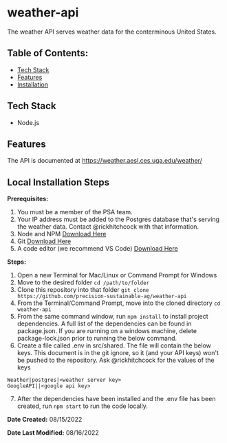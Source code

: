 # weather-api

The weather API serves weather data for the conterminous United States.

## Table of Contents:

- [Tech Stack](#tech-stack)
- [Features](#features)
- [Installation](#example2)

## Tech Stack

- Node.js

## Features

The API is documented at https://weather.aesl.ces.uga.edu/weather/

## Local Installation Steps

**Prerequisites:**
1. You must be a member of the PSA team.
2. Your IP address must be added to the Postgres database that's serving the weather data. Contact @rickhitchcock with that information.
3. Node and NPM [Download Here](https://nodejs.org/en/download/)
4. Git [Download Here](https://git-scm.com/book/en/v2/Getting-Started-Installing-Git)
5. A code editor (we recommend VS Code) [Download Here](https://code.visualstudio.com/docs/setup/setup-overview)

**Steps:**
1. Open a new Terminal for Mac/Linux or Command Prompt for Windows
2. Move to the desired folder `cd /path/to/folder`
3. Clone this repository into that folder `git clone https://github.com/precision-sustainable-ag/weather-api`
4. From the Terminal/Command Prompt, move into the cloned directory `cd weather-api`
5. From the same command window, run `npm install` to install project dependencies. A full list of the dependencies can be found in package.json. If you are running on a windows machine, delete package-lock.json prior to running the below command. 
6. Create a file called .env in src/shared. The file will contain the below keys. This document is in the git ignore, so it (and your API keys) won't be pushed to the repository. Ask @rickhitchcock for the values of the keys
```
Weather|postgres|<weather server key>
GoogleAPI||<google api key>
```
7. After the dependencies have been installed and the .env file has been created, run `npm start` to run the code locally.

**Date Created:** 08/15/2022

**Date Last Modified:** 08/16/2022
